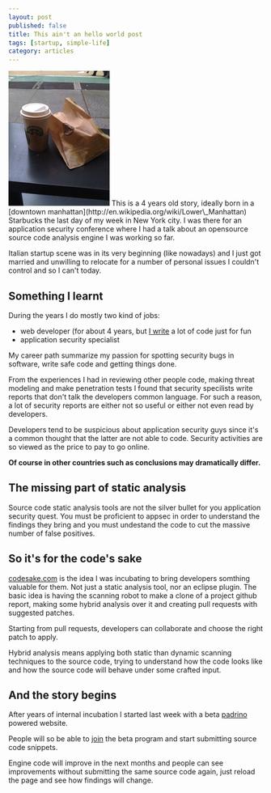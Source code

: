 ```yaml
---
layout: post
published: false
title: This ain't an hello world post
tags: [startup, simple-life]
category: articles
---
```


<img src="/images/ny.jpg" class="left img-polaroid"/>
This is a 4 years old story, ideally born in a [downtown
manhattan](http://en.wikipedia.org/wiki/Lower\_Manhattan) 
Starbucks the last day of my week in New York city.
I was there for an application security conference where I had a talk about an
opensource source code analysis engine I was working so far.

Italian startup scene was in its very beginning (like nowadays) and I just got
married and unwilling to relocate for a number of personal issues I couldn't
control and so I can't today.

## Something I learnt

During the years I do mostly two kind of jobs:

* web developer (for about 4 years, but [I write](https://github.com/thesp0nge)
  a lot of code just for fun
* application security specialist

My career path summarize my passion for spotting security bugs in software,
write safe code and getting things done.

From the experiences I had in reviewing other people code, making threat
modeling and make penetration tests I found that security specilists write
reports that don't talk the developers common language. For such a reason, a
lot of security reports are either not so useful or either not even read by
developers.

Developers tend to be suspicious about application security guys since it's a
common thought that the latter are not able to code. Security activities are so
viewed as the price to pay to go online.

**Of course in other countries such as conclusions may dramatically differ.**

## The missing part of static analysis

Source code static analysis tools are not the silver bullet for you application
security quest. You must be proficient to appsec in order to understand the
findings they bring and you must undestand the code to cut the massive number
of false positives.

## So it's for the code's sake

[codesake.com](http://codesake.com) is the idea I was incubating to bring
developers somthing valuable for them. Not just a static analysis tool, nor an
eclipse plugin. The basic idea is having the scanning robot to make a clone of
a project github report, making some hybrid analysis over it and creating pull
requests with suggested patches.

Starting from pull requests, developers can collaborate and choose the right
patch to apply.

Hybrid analysis means applying both static than dynamic scanning techniques to
the source code, trying to understand how the code looks like and how the
source code will behave under some crafted input. 

## And the story begins

After years of internal incubation I started last week with a beta
[padrino](http://www.padrinorb.com) powered website. 

People will so be able to [join](http://codesake.com) the beta program and
start submitting source code snippets. 

Engine code will improve in the next months and people can see improvements
without submitting the same source code again, just reload the page and see how
findings will change.

